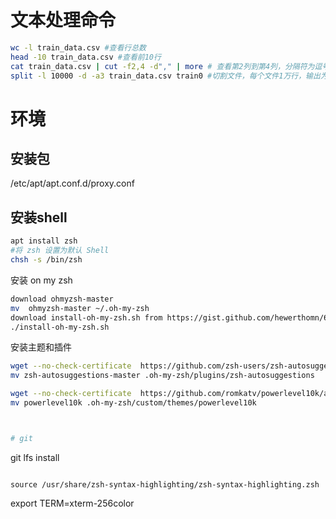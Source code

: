 # 文本处理命令

```bash
wc -l train_data.csv #查看行总数
head -10 train_data.csv #查看前10行
cat train_data.csv | cut -f2,4 -d"," | more # 查看第2列到第4列，分隔符为逗号
split -l 10000 -d -a3 train_data.csv train0 #切割文件，每个文件1万行，输出为train0xxx
```

# 环境
## 安装包
/etc/apt/apt.conf.d/proxy.conf

## 安装shell

```bash
apt install zsh
#将 zsh 设置为默认 Shell
chsh -s /bin/zsh
```

安装 on my zsh
```bash
download ohmyzsh-master
mv  ohmyzsh-master ~/.oh-my-zsh
download install-oh-my-zsh.sh from https://gist.github.com/hewerthomn/65bb351bf950470f6c9e6aba8c0c04f1
./install-oh-my-zsh.sh

```


安装主题和插件

```bash
wget --no-check-certificate  https://github.com/zsh-users/zsh-autosuggestions/archive/refs/heads/master.zip
mv zsh-autosuggestions-master .oh-my-zsh/plugins/zsh-autosuggestions

wget --no-check-certificate  https://github.com/romkatv/powerlevel10k/archive/refs/heads/master.zip
mv powerlevel10k .oh-my-zsh/custom/themes/powerlevel10k



# git

```
git lfs install
```

source /usr/share/zsh-syntax-highlighting/zsh-syntax-highlighting.zsh
```

export TERM=xterm-256color
